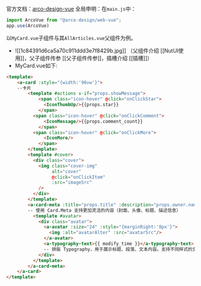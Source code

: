 官方文档：[arco-design-vue](https://arco.design/vue/component)
全局申明：在`main.js`中：
```js
import ArcoVue from "@arco-design/web-vue";
app.use(ArcoVue)
```

以`MyCard.vue`子组件与其`AllArticles.vue`父组件为例。
- ![[1c84391d6ca5a70c911ddd3e7f8429b.jpg]]
（父组件介绍 [[NutUI使用]]，父子组件传参 [[父子组件传参]]，插槽介绍 [[插槽]]）
- MyCard.vue如下:
```html
<template>
    <a-card :style="{width:'96vw'}">
    --卡片
        <template #actions v-if="props.showMessage">
            <span class="icon-hover" @click="onClickStar">
              <IconThumbUp/>{{props.star}}
            </span>
          <span class="icon-hover" @click="onClickComment">
              <IconMessage/>{{props.comment_count}}
            </span>
          <span class="icon-hover" @click="onClickMore">
              <IconMore/>
            </span>
        </template>
        <template #cover>
          <div class="cover">
            <img class="cover-img"
                 alt="cover"
                 @click="onClickItem"
                 :src="imageSrc"
            />
          </div>
        </template>
        <a-card-meta :title="props.title" :description="props.owner.name">
        -- 使用 Card.Meta 支持更加灵活的内容（封面、头像、标题、描述信息）
          <template #avatar>
            <div class="avatar">
              <a-avatar :size="24" :style="{marginRight:'8px'}">
                <img :alt="avatarAlter" :src="avatarSrc"/>
              </a-avatar>
              <a-typography-text>{{ modify_time }}</a-typography-text>
              -- 排版 Typography，用于展示标题、段落、文本内容。支持不同样式的文本。
            </div>
          </template>
        </a-card-meta>
    </a-card>
</template>
```